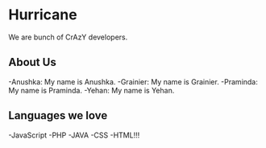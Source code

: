 
# Hurricane

We are bunch of CrAzY developers.

## About Us

-Anushka: My name is Anushka. 
-Grainier: My name is Grainier.
-Praminda: My name is Praminda.
-Yehan: My name is Yehan.

## Languages we love
-JavaScript
-PHP
-JAVA
-CSS
-HTML!!!
